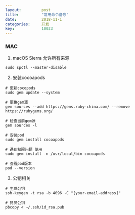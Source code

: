```yaml
---
layout: 		post
title:		    "常用命令备忘"
date:			2018-11-1
categories:		开发
key: 			10023
---
```


### MAC
1. macOS Sierra 允许所有来源
```
sudo spctl --master-disable
```

2. 安装cocoapods
```
# 更新cocopods
sudo gem update --system

# 更换gem源
gem sources --add https://gems.ruby-china.com/ --remove https://rubygems.org/

# 检查当前gem源
gem sources -l

# 安装pod
sudo gem install cocoapods

# 遇到权限问题 使用
sudo gem install -n /usr/local/bin cocoapods

# 查看pod版本
pod --version

```

3. 公钥相关
```
# 生成公钥
ssh-keygen -t rsa -b 4096 -C "[your-email-address]"

# 拷贝公钥
pbcopy < ~/.ssh/id_rsa.pub
```